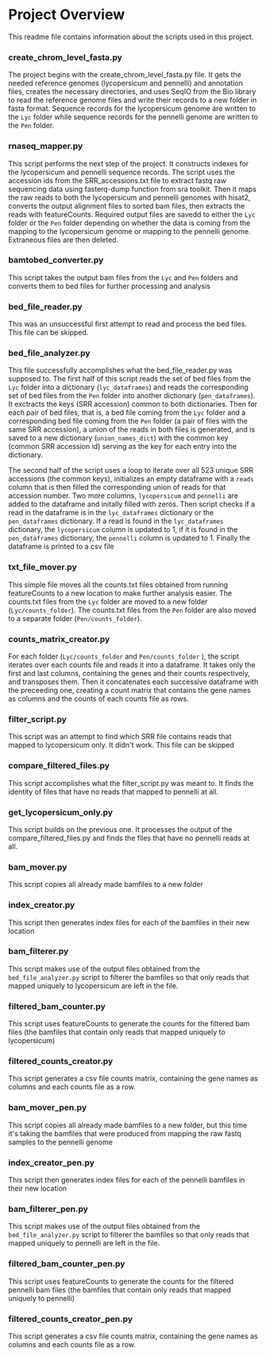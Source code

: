 # Project Overview

This readme file contains information about the scripts used in this project.

### create_chrom_level_fasta.py

The  project begins with the create_chrom_level_fasta.py file. It gets the needed reference genomes (lycopersicum and pennelli) and annotation files, creates the necessary directories, and uses SeqIO from the Bio library to read the reference genome files and write their records to a new folder in fasta format. Sequence records for the lycopersicum genome are written to the `Lyc` folder while sequence records for the pennelli genome are written to the `Pen` folder.

### rnaseq_mapper.py

This script performs the next step of the project. It constructs indexes for the lycopersicum and pennelli sequence records. The script uses the accession ids from the SRR_accessions.txt file to extract fastq raw sequencing data using fasterq-dump function from sra toolkit. Then it maps the raw reads to both the lycopersicum and pennelli genomes with hisat2, converts the output alignment files to sorted bam files, then extracts the reads with featureCounts. Required output files are savedd to either the `Lyc` folder or the `Pen` folder depending on whether the data is coming from the mapping to the lycopersicum genome or mapping to the pennelli genome. Extraneous files are then deleted.

### bamtobed_converter.py

This script takes the output bam files from the `Lyc` and  `Pen` folders and converts them to bed files for further processing and analysis

### bed_file_reader.py
This was an unsuccessful first attempt to read and process the bed files. This file can be skipped.

### bed_file_analyzer.py
This file successfully accomplishes what the bed_file_reader.py was supposed to. The first half of this script reads the set of bed files from the `Lyc` folder into a dictionary (`lyc_dataframes`) and reads the corresponding set of bed files from the `Pen` folder into another dictionary (`pen_dataframes`). It exctracts the keys (SRR accession) common to both dictionaries. Then for each pair of bed files, that is, a bed file coming from the `Lyc` folder and a corresponding bed file coming from the `Pen` folder (a pair of files with the same SRR accession), a union of the reads in both files is generated, and is saved to a new dictionary (`union_names_dict`) with the common key (common SRR accession id) serving as the key for each entry into the dictionary.  

The second half of the script uses a loop to iterate over all 523 unique SRR accessions (the common keys), initializes an empty dataframe with a `reads` column that is then filled the corresponding union of reads for that accession number. Two more columns, `lycopersicum` and `pennelli`  are added to the dataframe and initally filled with zeros. Then script checks if a read in the dataframe is in the `lyc_dataframes` dictionary or the `pen_dataframes` dictionary. If a read is found in the `lyc_dataframes` dictionary, the `lycopersicum` column is updated to 1, if it is found in the `pen_dataframes` dictionary, the `pennelli` column is updated to 1. Finally the dataframe is printed to a csv file

### txt_file_mover.py
This simple file moves all the counts.txt files obtained from running featureCounts to a new location to make further analysis easier. The counts.txt files from the `Lyc` folder are moved to a new folder (`Lyc/counts_folder`). The counts.txt files from the `Pen` folder are also moved to a separate folder (`Pen/counts_folder`). 

### counts_matrix_creator.py
For each folder (`Lyc/counts_folder` and `Pen/counts_folder` ), the script iterates over each counts file and reads it into a dataframe. It takes only the first and last columns, containing the genes and their counts respectively, and transposes them. Then it concatenates each successive dataframe with the preceeding one, creating a count matrix that contains the gene names as columns and the counts of each counts file as rows.

### filter_script.py
This script was an attempt to find which SRR file contains reads that mapped to lycopersicum only. It didn't work. This file can be skipped

### compare_filtered_files.py
This script accomplishes what the filter_script.py was meant to. It finds the identity of files that have no reads that mapped to pennelli at all. 

### get_lycopersicum_only.py
This script builds on the previous one. It processes the output of the compare_filtered_files.py and finds the files that have no pennelli reads at all.

### bam_mover.py
This script copies all already made bamfiles to a new folder

### index_creator.py
This script then generates index files for each of the bamfiles in their new location

### bam_filterer.py
This script makes use of the output files obtained from the `bed_file_analyzer.py` script to filterer the bamfiles so that only reads that mapped uniquely to lycopersicum are left in the file.

### filtered_bam_counter.py
This script uses featureCounts to generate the counts for the filtered bam files (the bamfiles that contain only reads that mapped uniquely to lycopersicum)

### filtered_counts_creator.py
This script generates a csv file counts matrix, containing the gene names as columns and each counts file as a row. 

### bam_mover_pen.py
This script copies all already made bamfiles to a new folder, but this time it's taking the bamfiles that were produced from mapping the raw fastq samples to the pennelli genome

### index_creator_pen.py
This script then generates index files for each of the pennelli bamfiles in their new location

### bam_filterer_pen.py
This script makes use of the output files obtained from the `bed_file_analyzer.py` script to filterer the bamfiles so that only reads that mapped uniquely to pennelli are left in the file.

### filtered_bam_counter_pen.py
This script uses featureCounts to generate the counts for the filtered pennelli bam files (the bamfiles that contain only reads that mapped uniquely to pennelli)

### filtered_counts_creator_pen.py
This script generates a csv file counts matrix, containing the gene names as columns and each counts file as a row. 